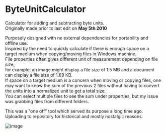 # ByteUnitCalculator
Calculator for adding and subtracting byte units.\
Originally made prior to last edit on **May 5th 2010**

Purposely designed with no external dependencies for portability and offline use.\
Inspired by the need to quickly calculate if there is enough space on a target medium when copying/moving files in Windows machine.\
File properties often gives different unit of measurement depending on file size,\
for example: an image might display a file size of 1.5 MB and a document can display a file size of 1.69 KB.\
If space on a target medium is a concern when moving or copying files, one may want to know the sum of the previous 2 files without having to convert the units into a normalized unit to get a total size.\
You can select multiple files to see the sum under properties, but my issue was grabbing files from different folders.

This was a "one off" tool which served its purpose a long time ago.\
Uploading to repository for historical and mostly nostalgic reasons.

![image](https://github.com/heribertolugo/ByteUnitCalculator/assets/26213368/0e58e010-1639-4874-86a5-c35d4fe6ccb9)

